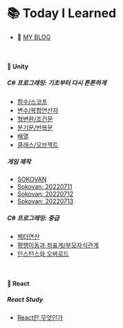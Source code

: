 # :books: Today I Learned

- :memo: [MY BLOG](https://juhuyunjjung.tistory.com/)

<br>

#### :pushpin: Unity
##### C# 프로그래밍: 기초부터 다시 튼튼하게
- [함수/스코프](https://github.com/JuRyunn/TIL/blob/main/Unity/220710_%ED%95%A8%EC%88%98%26%EC%8A%A4%EC%BD%94%ED%94%84.md)
- [변수/복합연산자](https://github.com/JuRyunn/TIL/blob/main/Unity/220710_%EB%B3%80%EC%88%98%26%EB%B3%B5%ED%95%A9%EC%97%B0%EC%82%B0%EC%9E%90.md)
- [형변환/조건문](https://github.com/JuRyunn/TIL/blob/main/Unity/220711_%ED%98%95%EB%B3%80%ED%99%98%26%EC%A1%B0%EA%B1%B4%EB%AC%B8.md)
- [분기문/반복문](https://github.com/JuRyunn/TIL/blob/main/Unity/220711_%EB%B6%84%EA%B8%B0%EB%AC%B8%26%EB%B0%98%EB%B3%B5%EB%AC%B8.md)
- [배열](https://github.com/JuRyunn/TIL/blob/main/Unity/220711_%EB%B0%B0%EC%97%B4.md)
- [클래스/오브젝트](https://github.com/JuRyunn/TIL/blob/main/Unity/220711_%ED%81%B4%EB%9E%98%EC%8A%A4&%EC%98%A4%EB%B8%8C%EC%A0%9D%ED%8A%B8.md)

##### 게임 제작
- [SOKOVAN](https://github.com/JuRyunn/Sokovan)
- [Sokovan: 20220711](https://github.com/JuRyunn/Sokovan/blob/main/TIL/20220711.md)
- [Sokovan: 20220712](https://github.com/JuRyunn/Sokovan/blob/main/TIL/20220712.md)
- [Sokovan: 20220713](https://github.com/JuRyunn/Sokovan/blob/main/TIL/20220713.md)  

##### C# 프로그래밍: 중급
- [벡터연산](https://github.com/JuRyunn/TIL/blob/main/Unity/220715_%EB%B2%A1%ED%84%B0%EC%97%B0%EC%82%B0.md)
- [평행이동과 좌표계/부모자식관계](https://github.com/JuRyunn/TIL/blob/main/Unity/220715_%EC%A2%8C%ED%91%9C%2B%EB%B6%80%EB%AA%A8%EC%9E%90%EC%8B%9D%EA%B4%80%EA%B3%84.md)
- [인스턴스와 오버로드](https://github.com/JuRyunn/TIL/blob/main/Unity/220718_%EC%9D%B8%EC%8A%A4%ED%84%B4%EC%8A%A4%26%EC%98%A4%EB%B2%84%EB%A1%9C%EB%93%9C.md)

<br>

#### :pushpin: React
##### React Study
- [React란 무엇인가]()

